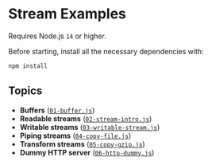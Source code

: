 # Stream Examples

Requires Node.js `14` or higher.

Before starting, install all the necessary dependencies with:

```bash
npm install
```


## Topics

  - **Buffers** ([`01-buffer.js`](./01-buffer.js))
  - **Readable streams** ([`02-stream-intro.js`](./02-stream-intro.js))
  - **Writable streams** ([`03-writable-stream.js`](./03-writable-stream.js))
  - **Piping streams** ([`04-copy-file.js`](./04-copy-file.js))
  - **Transform streams** ([`05-copy-gzip.js`](./05-copy-gzip.js))
  - **Dummy HTTP server** ([`06-http-dummy.js`](./06-http-dummy.js))